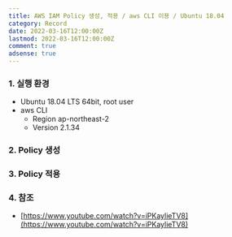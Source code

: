 ```yaml
---
title: AWS IAM Policy 생성, 적용 / aws CLI 이용 / Ubuntu 18.04
category: Record
date: 2022-03-16T12:00:00Z
lastmod: 2022-03-16T12:00:00Z
comment: true
adsense: true
---
```


### 1. 실행 환경

* Ubuntu 18.04 LTS 64bit, root user
* aws CLI
  * Region ap-northeast-2
  * Version 2.1.34

### 2. Policy 생성

### 3. Policy 적용

### 4. 참조

* [https://www.youtube.com/watch?v=iPKaylieTV8](https://www.youtube.com/watch?v=iPKaylieTV8)